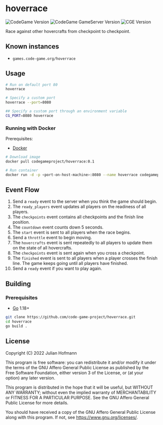 # hoverrace
![CodeGame Version](https://img.shields.io/badge/CodeGame-v0.6-orange)
![CodeGame GameServer Version](https://img.shields.io/badge/GameServer-v0.1-yellow)
![CGE Version](https://img.shields.io/badge/CGE-v0.3-green)

Race against other hovercrafts from checkpoint to checkpoint.

## Known instances

- `games.code-game.org/hoverrace`

## Usage

```sh
# Run on default port 80
hoverrace

# Specify a custom port
hoverrace --port=8080

## Specify a custom port through an environment variable
CG_PORT=8080 hoverrace
```

### Running with Docker

Prerequisites:
- [Docker](https://docker.com/)

```sh
# Download image
docker pull codegameproject/hoverrace:0.1

# Run container
docker run -d -p <port-on-host-machine>:8080 --name hoverrace codegameproject/hoverrace:0.1
```

## Event Flow

1. Send a `ready` event to the server when you think the game should begin.
2. The `ready_players` event updates all players on the readiness of all players.
3. The `checkpoints` event contains all checkpoints and the finish line position.
4. The `countdown` event counts down 5 seconds.
5. The `start` event is sent to all players when the race begins.
6. Send a `throttle` event to begin moving.
7. The `hovercrafts` event is sent repeatedly to all players to update them on the state of all hovercrafts.
8. The `checkpoints` event is sent again when you cross a checkpoint.
9. The `finished` event is sent to all players when a player crosses the finish line. The game keeps going until all players have finished.
10. Send a `ready` event if you want to play again.

## Building

### Prerequisites

- [Go](https://go.dev) 1.18+

```sh
git clone https://github.com/code-game-project/hoverrace.git
cd hoverrace
go build .
```
## License

Copyright (C) 2022 Julian Hofmann

This program is free software: you can redistribute it and/or modify
it under the terms of the GNU Affero General Public License as published
by the Free Software Foundation, either version 3 of the License, or
(at your option) any later version.

This program is distributed in the hope that it will be useful,
but WITHOUT ANY WARRANTY; without even the implied warranty of
MERCHANTABILITY or FITNESS FOR A PARTICULAR PURPOSE.  See the
GNU Affero General Public License for more details.

You should have received a copy of the GNU Affero General Public License
along with this program.  If not, see <https://www.gnu.org/licenses/>.
